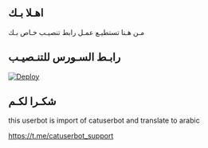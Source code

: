 ## اهـلا بـك
مـن هـنا تستطيـع عمـل رابط تنصيـب خـاص بـك

## رابـط السـورس للتنـصيـب

[![Deploy](https://www.herokucdn.com/deploy/button.svg)](https://heroku.com/deploy?template=https://Hussein37//jmthon)

## شكـرا لكـم 


this userbot is import of catuserbot and translate to arabic

https://t.me/catuserbot_support
